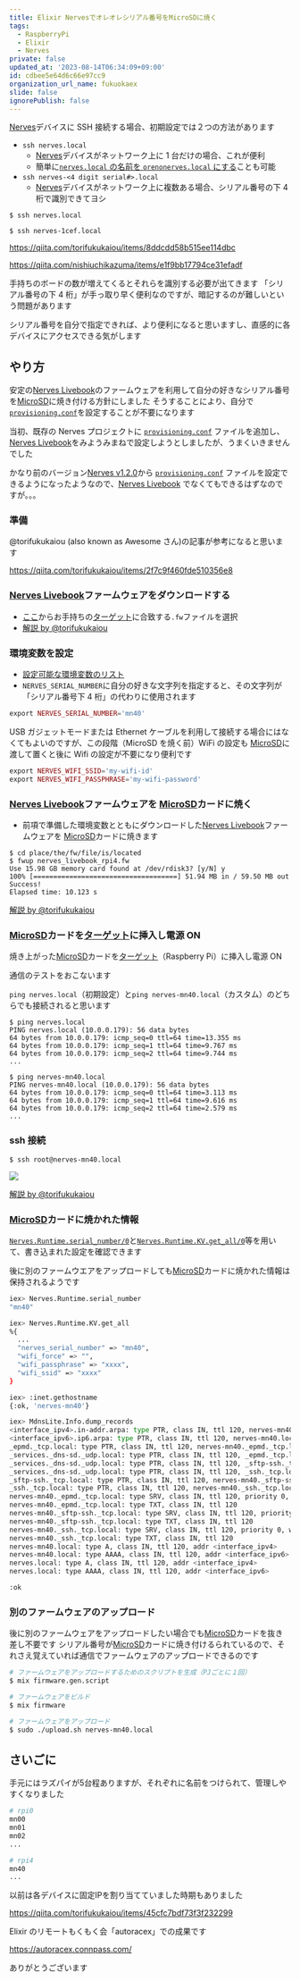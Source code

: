 ```yaml
---
title: Elixir Nervesでオレオレシリアル番号をMicroSDに焼く
tags:
  - RaspberryPi
  - Elixir
  - Nerves
private: false
updated_at: '2023-08-14T06:34:09+09:00'
id: cdbee5e64d6c66e97cc9
organization_url_name: fukuokaex
slide: false
ignorePublish: false
---
```

[Nerves]デバイスに SSH 接続する場合、初期設定では２つの方法があります

- `ssh nerves.local`
  - [Nerves]デバイスがネットワーク上に 1 台だけの場合、これが便利
  - 簡単に[`nerves.local` の名前を `orenonerves.local` にする](https://qiita.com/nishiuchikazuma/items/e1f9bb17794ce31efadf)ことも可能
- `ssh nerves-<4 digit serial#>.local`
  - [Nerves]デバイスがネットワーク上に複数ある場合、シリアル番号の下 4 桁で識別できてヨシ

```
$ ssh nerves.local

$ ssh nerves-1cef.local
```

https://qiita.com/torifukukaiou/items/8ddcdd58b515ee114dbc

https://qiita.com/nishiuchikazuma/items/e1f9bb17794ce31efadf

手持ちのボードの数が増えてくるとそれらを識別する必要が出てきます
「シリアル番号の下 4 桁」が手っ取り早く便利なのですが、暗記するのが難しいという問題があります

シリアル番号を自分で指定できれば、より便利になると思いますし、直感的に各デバイスにアクセスできる気がします

## やり方

安定の[Nerves Livebook]のファームウェアを利用して自分の好きなシリアル番号を[MicroSD]に焼き付ける方針にしました
そうすることにより、自分で [`provisioning.conf`]を設定することが不要になります

当初、既存の Nerves プロジェクトに [`provisioning.conf`] ファイルを追加し、[Nerves Livebook]をみようみまねで設定しようとしましたが、うまくいきませんでした

かなり前のバージョン[Nerves v1.2.0](https://hexdocs.pm/nerves/changelog.html#v1-2-0)から [`provisioning.conf`] ファイルを設定できるようになったようなので、[Nerves Livebook] でなくてもできるはずなのですが。。。

### 準備

@torifukukaiou (also known as Awesome さん)の記事が参考になると思います

https://qiita.com/torifukukaiou/items/2f7c9f460fde510356e8

### [Nerves Livebook]ファームウェアをダウンロードする

- [ここ](https://github.com/fhunleth/nerves_livebook/releases)からお手持ちの[ターゲット]に合致する`.fw`ファイルを選択
- [解説 by @torifukukaiou](https://qiita.com/torifukukaiou/items/2f7c9f460fde510356e8#%E3%83%95%E3%82%A1%E3%83%BC%E3%83%A0%E3%82%A6%E3%82%A7%E3%82%A2%E3%82%92%E3%83%80%E3%82%A6%E3%83%B3%E3%83%AD%E3%83%BC%E3%83%89%E3%81%99%E3%82%8B)

### 環境変数を設定

- [設定可能な環境変数のリスト](https://github.com/livebook-dev/nerves_livebook#firmware-provisioning-options)
- `NERVES_SERIAL_NUMBER`に自分の好きな文字列を指定すると、その文字列が「シリアル番号下 4 桁」の代わりに使用されます

```elixir
export NERVES_SERIAL_NUMBER='mn40'
```

USB ガジェットモードまたは Ethernet ケーブルを利用して接続する場合にはなくてもよいのですが、この段階（MicroSD を焼く前）WiFi の設定も [MicroSD]に渡して置くと後に Wifi の設定が不要になり便利です

```elixir
export NERVES_WIFI_SSID='my-wifi-id'
export NERVES_WIFI_PASSPHRASE='my-wifi-password'
```

### [Nerves Livebook]ファームウェアを [MicroSD]カードに焼く

- 前項で準備した環境変数とともにダウンロードした[Nerves Livebook]ファームウェアを [MicroSD]カードに焼きます

```
$ cd place/the/fw/file/is/located
$ fwup nerves_livebook_rpi4.fw
Use 15.98 GB memory card found at /dev/rdisk3? [y/N] y
100% [====================================] 51.94 MB in / 59.50 MB out
Success!
Elapsed time: 10.123 s
```

[解説 by @torifukukaiou](https://qiita.com/torifukukaiou/items/2f7c9f460fde510356e8#%E3%83%95%E3%82%A1%E3%83%BC%E3%83%A0%E3%82%A6%E3%82%A7%E3%82%A2%E3%82%92%E7%84%BC%E3%81%8F)

### [MicroSD]カードを[ターゲット]に挿入し電源 ON

焼き上がった[MicroSD]カードを[ターゲット]（Raspberry Pi）に挿入し電源 ON

通信のテストをおこないます

`ping nerves.local`（初期設定）と`ping nerves-mn40.local`（カスタム）のどちらでも接続されると思います

```
$ ping nerves.local
PING nerves.local (10.0.0.179): 56 data bytes
64 bytes from 10.0.0.179: icmp_seq=0 ttl=64 time=13.355 ms
64 bytes from 10.0.0.179: icmp_seq=1 ttl=64 time=9.767 ms
64 bytes from 10.0.0.179: icmp_seq=2 ttl=64 time=9.744 ms
...
```

```
$ ping nerves-mn40.local
PING nerves-mn40.local (10.0.0.179): 56 data bytes
64 bytes from 10.0.0.179: icmp_seq=0 ttl=64 time=3.113 ms
64 bytes from 10.0.0.179: icmp_seq=1 ttl=64 time=9.616 ms
64 bytes from 10.0.0.179: icmp_seq=2 ttl=64 time=2.579 ms
...
```

### ssh 接続

```
$ ssh root@nerves-mn40.local
```

![](https://user-images.githubusercontent.com/7563926/135725520-646e4ca1-98a3-4739-b017-dcfcc5221ce9.png)

[解説 by @torifukukaiou](https://qiita.com/torifukukaiou/items/2f7c9f460fde510356e8#ssh%E6%8E%A5%E7%B6%9A%E4%BB%BB%E6%84%8F)

### [MicroSD]カードに焼かれた情報

[`Nerves.Runtime.serial_number/0`](https://hexdocs.pm/nerves_runtime/Nerves.Runtime.html#serial_number/0)と[`Nerves.Runtime.KV.get_all/0`](https://hexdocs.pm/nerves_runtime/Nerves.Runtime.KV.html#get_all/0)等を用いて、書き込まれた設定を確認できます

後に別のファームウエアをアップロードしても[MicroSD]カードに焼かれた情報は保持されるようです

```sh
iex> Nerves.Runtime.serial_number
"mn40"

iex> Nerves.Runtime.KV.get_all
%{
  ...
  "nerves_serial_number" => "mn40",
  "wifi_force" => "",
  "wifi_passphrase" => "xxxx",
  "wifi_ssid" => "xxxx"
}

iex> :inet.gethostname
{:ok, 'nerves-mn40'}

iex> MdnsLite.Info.dump_records
<interface_ipv4>.in-addr.arpa: type PTR, class IN, ttl 120, nerves-mn40.local
<interface_ipv6>.ip6.arpa: type PTR, class IN, ttl 120, nerves-mn40.local
_epmd._tcp.local: type PTR, class IN, ttl 120, nerves-mn40._epmd._tcp.local
_services._dns-sd._udp.local: type PTR, class IN, ttl 120, _epmd._tcp.local
_services._dns-sd._udp.local: type PTR, class IN, ttl 120, _sftp-ssh._tcp.local
_services._dns-sd._udp.local: type PTR, class IN, ttl 120, _ssh._tcp.local
_sftp-ssh._tcp.local: type PTR, class IN, ttl 120, nerves-mn40._sftp-ssh._tcp.local
_ssh._tcp.local: type PTR, class IN, ttl 120, nerves-mn40._ssh._tcp.local
nerves-mn40._epmd._tcp.local: type SRV, class IN, ttl 120, priority 0, weight 0, port 4369, nerves-mn40.local.
nerves-mn40._epmd._tcp.local: type TXT, class IN, ttl 120
nerves-mn40._sftp-ssh._tcp.local: type SRV, class IN, ttl 120, priority 0, weight 0, port 22, nerves-mn40.local.
nerves-mn40._sftp-ssh._tcp.local: type TXT, class IN, ttl 120
nerves-mn40._ssh._tcp.local: type SRV, class IN, ttl 120, priority 0, weight 0, port 22, nerves-mn40.local.
nerves-mn40._ssh._tcp.local: type TXT, class IN, ttl 120
nerves-mn40.local: type A, class IN, ttl 120, addr <interface_ipv4>
nerves-mn40.local: type AAAA, class IN, ttl 120, addr <interface_ipv6>
nerves.local: type A, class IN, ttl 120, addr <interface_ipv4>
nerves.local: type AAAA, class IN, ttl 120, addr <interface_ipv6>

:ok
```

### 別のファームウェアのアップロード

後に別のファームウェアをアップロードしたい場合でも[MicroSD]カードを抜き差し不要です
シリアル番号が[MicroSD]カードに焼き付けるられているので、それさえ覚えていれば通信でファームウェアのアップロードできるのです

```sh
# ファームウェアをアップロードするためのスクリプトを生成（PJごとに１回）
$ mix firmware.gen.script
```

```sh
# ファームウェアをビルド
$ mix firmware
```

```sh
# ファームウェアをアップロード
$ sudo ./upload.sh nerves-mn40.local
```

## さいごに

手元にはラズパイが5台程ありますが、それぞれに名前をつけられて、管理しやすくなりました

```sh
# rpi0
mn00
mn01
mn02
...

# rpi4
mn40
...
```

以前は各デバイスに固定IPを割り当てていました時期もありました

https://qiita.com/torifukukaiou/items/45cfc7bdf73f3f232299

Elixir のリモートもくもく会「autoracex」での成果です

https://autoracex.connpass.com/

ありがとうございます

<!-- Links -->

[nerves]: https://hexdocs.pm/nerves/getting-started.html
[`provisioning.conf`]: https://github.com/livebook-dev/nerves_livebook/blob/d7c514b9a443183a64c3c21c7a5e77bd761efa7f/config/provisioning.conf
[nerves livebook]: https://github.com/livebook-dev/nerves_livebook
[ターゲット]: https://hexdocs.pm/nerves/targets.html
[microsd]: https://www.google.com/search?q=MicroSD%E3%81%A8%E3%81%AF
